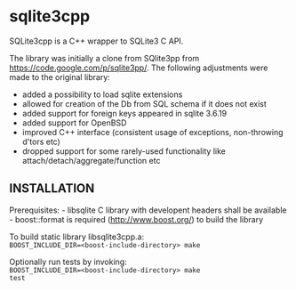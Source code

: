 sqlite3cpp
==========

SQLite3cpp is a C++ wrapper to SQLite3 C API.

The library was initially a clone from SQlite3pp from https://code.google.com/p/sqlite3pp/. The following adjustments were made to the original library:
- added a possibility to load sqlite extensions
- allowed for creation of the Db from SQL schema if it does not exist
- added support for foreign keys appeared in sqlite 3.6.19
- added support for OpenBSD
- improved C++ interface (consistent usage of exceptions, non-throwing d'tors etc)
- dropped support for some rarely-used functionality like attach/detach/aggregate/function etc


INSTALLATION
--------------
Prerequisites:
    - libsqlite C library with developent headers shall be available 
    - boost::format is required (http://www.boost.org/) to build the library
    
To build static library libsqlite3cpp.a:<br>
    <code>BOOST_INCLUDE_DIR=\<boost-include-directory\> make</code>
    
Optionally run tests by invoking:<br>
    <code>BOOST_INCLUDE_DIR=\<boost-include-directory\> make test</code>
    

    
    
